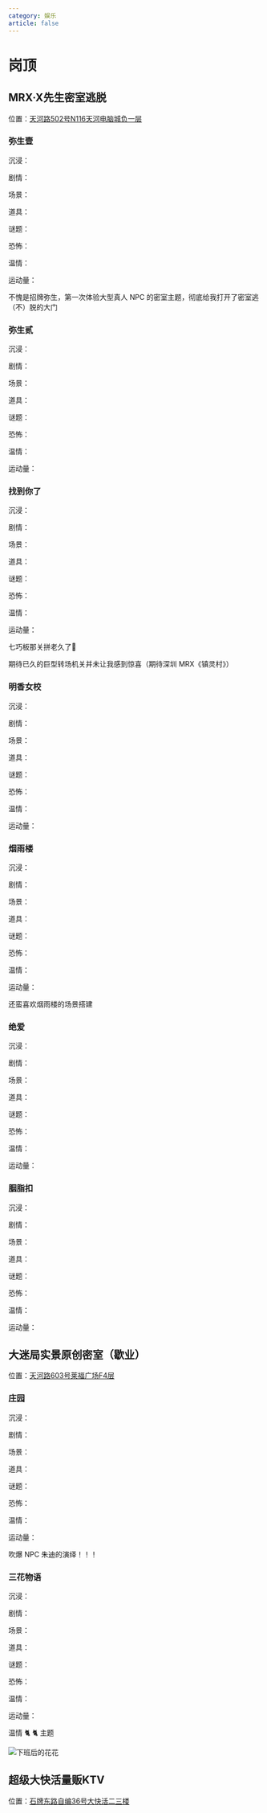 ```yaml
---
category: 娱乐
article: false
---
```


# 岗顶

## MRX·X先生密室逃脱

<span class="icon iconfont icon-locate"></span> 位置：<a href="https://ditu.amap.com/place/B0H63M6721" target="_blank">天河路502号N116天河电脑城负一层</a>

### 弥生壹

沉浸：<el-rate model-value="3" disabled text-color="#ff9900" show-score />

剧情：<el-rate model-value="3.5" disabled text-color="#ff9900" show-score />

场景：<el-rate model-value="4" disabled text-color="#ff9900" show-score />

道具：<el-rate model-value="4" disabled text-color="#ff9900" show-score />

谜题：<el-rate model-value="3.5" disabled text-color="#ff9900" show-score />

恐怖：<el-rate model-value="0.5" disabled text-color="#ff9900" show-score />

温情：<el-rate model-value="0" disabled text-color="#ff9900" show-score />

运动量：<el-rate model-value="0" disabled text-color="#ff9900" show-score />

不愧是招牌弥生，第一次体验大型真人 NPC 的密室主题，彻底给我打开了密室逃（不）脱的大门

### 弥生贰

沉浸：<el-rate model-value="2" disabled text-color="#ff9900" show-score />

剧情：<el-rate model-value="3" disabled text-color="#ff9900" show-score />

场景：<el-rate model-value="3.5" disabled text-color="#ff9900" show-score />

道具：<el-rate model-value="3" disabled text-color="#ff9900" show-score />

谜题：<el-rate model-value="3" disabled text-color="#ff9900" show-score />

恐怖：<el-rate model-value="0" disabled text-color="#ff9900" show-score />

温情：<el-rate model-value="3" disabled text-color="#ff9900" show-score />

运动量：<el-rate model-value="0" disabled text-color="#ff9900" show-score />

### 找到你了

沉浸：<el-rate model-value="2" disabled text-color="#ff9900" show-score />

剧情：<el-rate model-value="3.5" disabled text-color="#ff9900" show-score />

场景：<el-rate model-value="4.5" disabled text-color="#ff9900" show-score />

道具：<el-rate model-value="4" disabled text-color="#ff9900" show-score />

谜题：<el-rate model-value="3.5" disabled text-color="#ff9900" show-score />

恐怖：<el-rate model-value="1" disabled text-color="#ff9900" show-score />

温情：<el-rate model-value="0" disabled text-color="#ff9900" show-score />

运动量：<el-rate model-value="0" disabled text-color="#ff9900" show-score />

七巧板那关拼老久了:see_no_evil:

期待已久的巨型转场机关并未让我感到惊喜（期待深圳 MRX《镇灵村》）

### 明香女校

沉浸：<el-rate model-value="2" disabled text-color="#ff9900" show-score />

剧情：<el-rate model-value="2.5" disabled text-color="#ff9900" show-score />

场景：<el-rate model-value="3" disabled text-color="#ff9900" show-score />

道具：<el-rate model-value="2.5" disabled text-color="#ff9900" show-score />

谜题：<el-rate model-value="2" disabled text-color="#ff9900" show-score />

恐怖：<el-rate model-value="2" disabled text-color="#ff9900" show-score />

温情：<el-rate model-value="0" disabled text-color="#ff9900" show-score />

运动量：<el-rate model-value="0" disabled text-color="#ff9900" show-score />

### 烟雨楼

沉浸：<el-rate model-value="2" disabled text-color="#ff9900" show-score />

剧情：<el-rate model-value="2.5" disabled text-color="#ff9900" show-score />

场景：<el-rate model-value="4" disabled text-color="#ff9900" show-score />

道具：<el-rate model-value="2" disabled text-color="#ff9900" show-score />

谜题：<el-rate model-value="1.5" disabled text-color="#ff9900" show-score />

恐怖：<el-rate model-value="0" disabled text-color="#ff9900" show-score />

温情：<el-rate model-value="2.5" disabled text-color="#ff9900" show-score />

运动量：<el-rate model-value="0" disabled text-color="#ff9900" show-score />

还蛮喜欢烟雨楼的场景搭建

### 绝爱

沉浸：<el-rate model-value="2" disabled text-color="#ff9900" show-score />

剧情：<el-rate model-value="2" disabled text-color="#ff9900" show-score />

场景：<el-rate model-value="1.5" disabled text-color="#ff9900" show-score />

道具：<el-rate model-value="1.5" disabled text-color="#ff9900" show-score />

谜题：<el-rate model-value="1.5" disabled text-color="#ff9900" show-score />

恐怖：<el-rate model-value="0.5" disabled text-color="#ff9900" show-score />

温情：<el-rate model-value="0" disabled text-color="#ff9900" show-score />

运动量：<el-rate model-value="2" disabled text-color="#ff9900" show-score />

### 胭脂扣

沉浸：<el-rate model-value="2" disabled text-color="#ff9900" show-score />

剧情：<el-rate model-value="2" disabled text-color="#ff9900" show-score />

场景：<el-rate model-value="2" disabled text-color="#ff9900" show-score />

道具：<el-rate model-value="2" disabled text-color="#ff9900" show-score />

谜题：<el-rate model-value="2" disabled text-color="#ff9900" show-score />

恐怖：<el-rate model-value="0.5" disabled text-color="#ff9900" show-score />

温情：<el-rate model-value="0" disabled text-color="#ff9900" show-score />

运动量：<el-rate model-value="0" disabled text-color="#ff9900" show-score />

## 大迷局实景原创密室（歇业）

<span class="icon iconfont icon-locate"></span> 位置：<a href="https://ditu.amap.com/place/B0H2PSP36Z" target="_blank">天河路603号莱福广场F4层</a>

### 庄园

沉浸：<el-rate model-value="4" disabled text-color="#ff9900" show-score />

剧情：<el-rate model-value="4" disabled text-color="#ff9900" show-score />

场景：<el-rate model-value="4" disabled text-color="#ff9900" show-score />

道具：<el-rate model-value="3" disabled text-color="#ff9900" show-score />

谜题：<el-rate model-value="2.5" disabled text-color="#ff9900" show-score />

恐怖：<el-rate model-value="2" disabled text-color="#ff9900" show-score />

温情：<el-rate model-value="0" disabled text-color="#ff9900" show-score />

运动量：<el-rate model-value="0" disabled text-color="#ff9900" show-score />

吹爆 NPC 朱迪的演绎！！！

### 三花物语

沉浸：<el-rate model-value="3" disabled text-color="#ff9900" show-score />

剧情：<el-rate model-value="4" disabled text-color="#ff9900" show-score />

场景：<el-rate model-value="3.5" disabled text-color="#ff9900" show-score />

道具：<el-rate model-value="3" disabled text-color="#ff9900" show-score />

谜题：<el-rate model-value="2" disabled text-color="#ff9900" show-score />

恐怖：<el-rate model-value="0" disabled text-color="#ff9900" show-score />

温情：<el-rate model-value="4" disabled text-color="#ff9900" show-score />

运动量：<el-rate model-value="0" disabled text-color="#ff9900" show-score />

温情 :cat2: :cat2: 主题

![下班后的花花](https://img.sherry4869.com/blog/life/play/guangzhou/th/gd/dmj/img.jpg)

## 超级大快活量贩KTV

<span class="icon iconfont icon-locate"></span> 位置：<a href="https://ditu.amap.com/place/B0FFFA9UB2" target="_blank">石牌东路自编36号大快活二三楼</a>